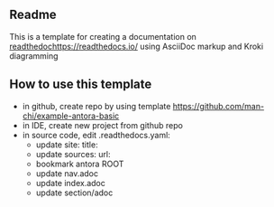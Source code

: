 ## Readme
This is a template for creating a documentation on [readthedoc](https://readthedocs.io/)https://readthedocs.io/ using AsciiDoc markup and Kroki diagramming

## How to use this template
- in github, create repo by using template https://github.com/man-chi/example-antora-basic
- in IDE, create new project from github repo
- in source code, edit .readthedocs.yaml:
  - update site: title:
  - update sources: url: <your github repo url>
  - bookmark antora ROOT
  - update nav.adoc
  - update index.adoc
  - update section/adoc